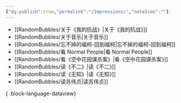 ```yaml
---
{"dg-publish":true,"permalink":"/Impressions/","noteIcon":""}
---
```


- [[RandomBubbles/关于《我的抗战》\|关于《我的抗战》]]
- [[RandomBubbles/关于音乐\|关于音乐]]
- [[RandomBubbles/忘不掉的福柯-回到福柯\|忘不掉的福柯-回到福柯]]
- [[RandomBubbles/看 Normal People\|看 Normal People]]
- [[RandomBubbles/看《空中花园谋杀案》\|看《空中花园谋杀案》]]
- [[RandomBubbles/读《不二》\|读《不二》]]
- [[RandomBubbles/读《无知》\|读《无知》]]
- [[RandomBubbles/读苏伟贞\|读苏伟贞]]

{ .block-language-dataview}